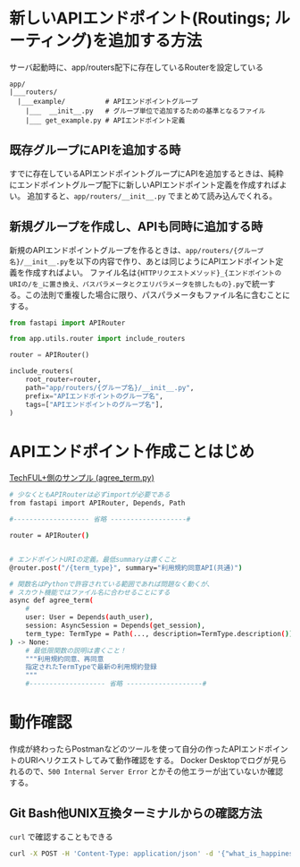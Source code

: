 # 新しいAPIエンドポイント(Routings; ルーティング)を追加する方法

サーバ起動時に、app/routers配下に存在しているRouterを設定している

```
app/
|___routers/
  |___example/          # APIエンドポイントグループ
    |___  __init__.py   # グループ単位で追加するための基準となるファイル
    |___ get_example.py # APIエンドポイント定義
```

## 既存グループにAPIを追加する時

すでに存在しているAPIエンドポイントグループにAPIを追加するときは、純粋にエンドポイントグループ配下に新しいAPIエンドポイント定義を作成すればよい。
追加すると、`app/routers/__init__.py` でまとめて読み込んでくれる。

## 新規グループを作成し、APIも同時に追加する時

新規のAPIエンドポイントグループを作るときは、`app/routers/{グループ名}/__init__.py`を以下の内容で作り、あとは同じようにAPIエンドポイント定義を作成すればよい。
ファイル名は`{HTTPリクエストメソッド}_{エンドポイントのURIの/を_に置き換え、パスパラメータとクエリパラメータを排したもの}.py`で統一する。この法則で重複した場合に限り、パスパラメータもファイル名に含むことにする。

```python
from fastapi import APIRouter

from app.utils.router import include_routers

router = APIRouter()

include_routers(
    root_router=router,
    path="app/routers/{グループ名}/__init__.py",
    prefix="APIエンドポイントのグループ名",
    tags=["APIエンドポイントのグループ名"],
)
```

# APIエンドポイント作成ことはじめ

[TechFUL+側のサンプル (agree_term.py)](https://github.com/triple-four/scout-api/blob/83a8a25feea064cd5342565c40b9e081f4d3e069/app/routers/common/terms/agree_term.py)

```bash
# 少なくともAPIRouterは必ずimportが必要である
from fastapi import APIRouter, Depends, Path

#------------------- 省略 -------------------#

router = APIRouter()


# エンドポイントURIの定義。最低summaryは書くこと
@router.post("/{term_type}", summary="利用規約同意API(共通)")

# 関数名はPythonで許容されている範囲であれば問題なく動くが、
# スカウト機能ではファイル名に合わせることにする
async def agree_term(
    # 
    user: User = Depends(auth_user),
    session: AsyncSession = Depends(get_session),
    term_type: TermType = Path(..., description=TermType.description()),
) -> None:
    # 最低限関数の説明は書くこと！
    """利用規約同意、再同意
    指定されたTermTypeで最新の利用規約登録
    """
    #------------------- 省略 -------------------#
```

# 動作確認

作成が終わったらPostmanなどのツールを使って自分の作ったAPIエンドポイントのURIへリクエストしてみて動作確認をする。
Docker Desktopでログが見られるので、`500 Internal Server Error` とかその他エラーが出ていないか確認する。

## Git Bash他UNIX互換ターミナルからの確認方法

`curl` で確認することもできる

```bash
curl -X POST -H 'Content-Type: application/json' -d '{"what_is_happiness": "still finding"}' http://127.0.0.1/your-brand-new-api-endpoint
```
